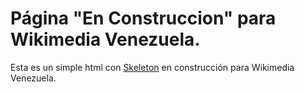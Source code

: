# Página "En Construccion" para Wikimedia Venezuela.

Esta es un simple html con [Skeleton](http://getskeleton.com/) en construcción para Wikimedia Venezuela.
